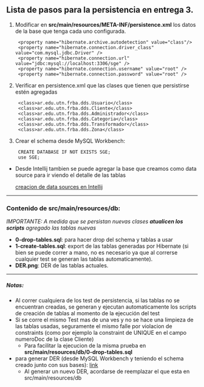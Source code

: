 ## Lista de pasos para la persistencia en entrega 3.


1. Modificar en **src/main/resources/META-INF/persistence.xml** los datos de la base que tenga cada uno configurada.

        <property name="hibernate.archive.autodetection" value="class"/>
        <property name="hibernate.connection.driver_class" value="com.mysql.jdbc.Driver" />
        <property name="hibernate.connection.url" value="jdbc:mysql://localhost:3306/sge" />
        <property name="hibernate.connection.username" value="root" />
        <property name="hibernate.connection.password" value="root" />

1. Verificar en persistence.xml que las clases que tienen que persistirse estén agregadas
	    
	    <class>ar.edu.utn.frba.dds.Usuario</class>
        <class>ar.edu.utn.frba.dds.Cliente</class>
        <class>ar.edu.utn.frba.dds.Administrador</class>
        <class>ar.edu.utn.frba.dds.Categoria</class>
        <class>ar.edu.utn.frba.dds.Transformador</class>
        <class>ar.edu.utn.frba.dds.Zona</class>

1. Crear el schema desde MySQL Workbench:	

    	CREATE DATABASE IF NOT EXISTS SGE;
	    use SGE;
	
	
-  Desde Intellij tambien se puede agregar la base que creamos como data source para ir viendo el detalle de las tablas

    [creacion de data sources en Intellij](https://www.jetbrains.com/help/idea/managing-data-sources.html#d1262242e18746)




---


### Contenido de src/main/resources/db:

*IMPORTANTE: A medida que se persistan nuevas clases **atualicen los scripts** agregado las tablas nuevas*

- **0-drop-tables.sql**: para hacer drop del schema y tablas a usar 
- **1-create-tables.sql**: export de las tablas generadas por Hibernate 
(si bien se puede correr a mano, no es necesario ya que al correrse cualquier test se generan las tablas automaticamente).
- **DER.png**: DER de las tablas actuales.


---


##### Notas: 

-  Al correr cualquiera de los test de persistencia, si las tablas no se encuentran creadas, se generan y ejecutan automaticamente los scripts de creación de tablas al momento de la ejecución del test
-  Si se corre el mismo Test mas de una ves y no se hace una limpieza de las tablas usadas, seguramente el mismo falle por violacion de constraints (como por ejemplo la constraint de UNIQUE en el campo numeroDoc de la clase Cliente)
    - Para facilitar la ejecucion de la misma prueba en **src/main/resources/db/0-drop-tables.sql**
- para generar DER (desde MySQL Workbench y teniendo el schema creado junto con sus bases):
[link](https://dev.mysql.com/doc/workbench/en/wb-reverse-engineer-live.html)
    - Al generar un nuevo DER, acordarse de reemplazar el que esta en src/main/resources/db
